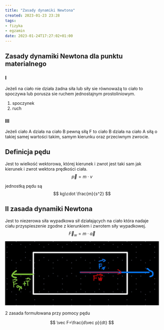 ```yaml
---
title: "Zasady dynamiki Newtona"
created: 2023-01-23 23:28
tags:
- fizyka
- egzamin
date: 2023-01-24T17:27:02+01:00
---
```


## Zasady dynamiki Newtona dla punktu materialnego

### I

Jeżeli na ciało nie działa żadna siła lub siły sie równoważą to ciało to spoczywa lub porusza sie ruchem jednostajnym prostoliniowym. 

1. spoczynek
2. ruch

### III
Jeżeli ciało A działa na ciało B pewną siłą F to ciało B działa na ciało A siłą o takiej samej wartości takim, samym kierunku oraz przeciwnym zwrocie.

## Definicja pędu
Jest to wielkość wektorowa, której kierunek i zwrot jest taki sam jak kierunek i zwrot wektora prędkości ciała.
$$
\vec p = m\cdot v
$$

jednostką pędu są 
$$
kg\cdot \frac{m}{s^2}
$$
## II zasada dynamiki Newtona

Jest to niezerowa siła wypadkowa sił działających na ciało która nadaje ciału przyspieszenie zgodne z kierunkiem i zwrotem siły wypadkowej.
$$
\vec F_{w} = m \cdot\vec a 
$$

![](Pasted%20image%2020230124124614.png)

2 zasada formułowana przy pomocy pędu

$$
\vec F=\frac{d\vec p}{dt}
$$